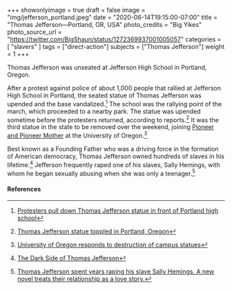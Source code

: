 +++
showonlyimage = true
draft = false
image = "img/jefferson_portland.jpeg"
date = "2020-06-14T19:15:00-07:00"
title = "Thomas Jefferson—Portland, OR, USA"
photo_credits = "Big Yikes"
photo_source_url = "https://twitter.com/BigShaun/status/1272369937001005057"
categories = [ "slavers" ]
tags = ["direct-action"]
subjects = ["Thomas Jefferson"]
weight = 1
+++

Thomas Jefferson was unseated at Jefferson High School in Portland, Oregon.

<!--more-->

After a protest against police of about 1,000 people that rallied at Jefferson High School in Portland, the seated statue of Thomas Jefferson was upended and the base vandalized.[^1] The school was the rallying point of the march, which proceeded to a nearby park. The statue was upended sometime before the protesters returned, according to reports.[^2] It was the third statue in the state to be removed over the weekend, joining [Pioneer and Pioneer Mother](../pioneer-and-mother-eugene/) at the University of Oregon.[^3]

Best known as a Founding Father who was a driving force in the formation of American democracy, Thomas Jefferson owned hundreds of slaves in his lifetime.[^4] Jefferson frequently raped one of his slaves, Sally Hemings, with whom he began sexually abusing when she was only a teenager.[^5] 

#### References

[^1]: [Protesters pull down Thomas Jefferson statue in front of Portland high school](https://www.oregonlive.com/portland/2020/06/protesters-take-down-thomas-jefferson-statue-in-front-of-portlands-jefferson-high-school.html)

[^2]: [Thomas Jefferson statue toppled in Portland, Oregon](https://www.cbsnews.com/news/thomas-jefferson-statue-toppled-in-portland-oregon/)

[^3]: [University of Oregon responds to destruction of campus statues](https://www.koin.com/news/protests/university-of-oregon-responds-to-destruction-of-campus-statues/)

[^4]: [The Dark Side of Thomas Jefferson](https://www.smithsonianmag.com/history/the-dark-side-of-thomas-jefferson-35976004/)

[^5]: [Thomas Jefferson spent years raping his slave Sally Hemings. A new novel treats their relationship as a love story.](https://www.vox.com/2016/4/8/11389556/thomas-jefferson-sally-hemings-book)
